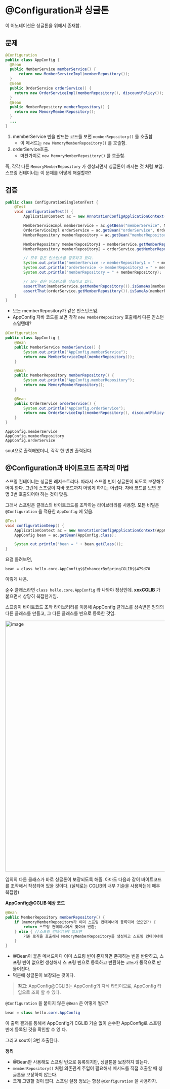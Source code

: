 # @Configuration과 싱글톤

이 어노테이션은 싱글톤을 위해서 존재함.

## 문제

```java
@Configuration
public class AppConfig {
  @Bean
  public MemberService memberService() {
	  return new MemberServiceImpl(memberRepository());
  }
  @Bean
  public OrderService orderService() {
    return new OrderServiceImpl(memberRepository(), discountPolicy());
  }
  @Bean
  public MemberRepository memberRepository() {
  	return new MemoryMemberRepository();
  }
  ...
}
```

1. memberService 빈을 만드는 코드를 보면 `memberRepository()` 를 호출함
	- 이 메서드는 `new MemoryMemberRepository()` 를 호출함.
2. orderService호출.
	- 마찬가지로 `new MemoryMemberRepository()` 를 호출함.

즉, 각각 다른 `MemoryMemberRepository` 가 생성되면서 싱글톤이 깨지는 것 처럼 보임.
스프링 컨테이너는 이 문제를 어떻게 해결할까?

## 검증

```java
public class ConfigurationSingletonTest {
    @Test
    void configurationTest() {
        ApplicationContext ac = new AnnotationConfigApplicationContext(AppConfig.class);

        MemberServiceImpl memberService = ac.getBean("memberService", MemberServiceImpl.class);
        OrderServiceImpl orderService = ac.getBean("orderService", OrderServiceImpl.class);
        MemberRepository memberRepository = ac.getBean("memberRepository", MemberRepository.class);

        MemberRepository memberRepository1 = memberService.getMemberRepository();
        MemberRepository memberRepository2 = orderService.getMemberRepository();

        // 모두 같은 인스턴스를 참조하고 있다.
        System.out.println("memberService -> memberRepository1 = " + memberRepository1);
        System.out.println("orderService -> memberRepository2 = " + memberRepository2);
        System.out.println("memberRepository = " + memberRepository);

        // 모두 같은 인스턴스를 참조하고 있다.
        assertThat(memberService.getMemberRepository()).isSameAs(memberRepository);
        assertThat(orderService.getMemberRepository()).isSameAs(memberRepository);
    }
}
```

- 모든 memberRepository가 같은 인스턴스임.
- AppConfig 자바 코드를 보면 각각 `new MemberRepository` 호출해서 다른 인스턴스일텐데?

```java
@Configuration
public class AppConfig {
    @Bean
    public MemberService memberService() {
        System.out.println("AppConfig.memberService");
        return new MemberServiceImpl(memberRepository());
    }

    @Bean
    public MemberRepository memberRepository() {
        System.out.println("AppConfig.memberRepository");
        return new MemoryMemberRepository();
    }

    @Bean
    public OrderService orderService() {
        System.out.println("AppConfig.orderService");
        return new OrderServiceImpl(memberRepository(), discountPolicy());
    }
}
```

```
AppConfig.memberService
AppConfig.memberRepository
AppConfig.orderService
```

sout으로 출력해봤더니, 각각 한 번만 출력된다.

## @Configuration과 바이트코드 조작의 마법

스프링 컨테이너는 싱글톤 레지스트리다. 따라서 스프링 빈이 싱글톤이 되도록 보장해주어야 한다. 그런데 스프링이 자바 코드까지 어떻게 하기는 어렵다. 자바 코드를 보면 분명 3번 호출되어야 하는 것이 맞음.

그래서 스프링은 클래스의 바이트코드를 조작하는 라이브러리를 사용함. 모든 비밀은 `@Configuration` 을 적용한 `AppConfig` 에 있음.

```java
@Test
void configurationDeep() {
    ApplicationContext ac = new AnnotationConfigApplicationContext(AppConfig.class);
    AppConfig bean = ac.getBean(AppConfig.class);

    System.out.println("bean = " + bean.getClass());
}
```

요걸 돌려보면,

```
bean = class hello.core.AppConfig$$EnhancerBySpringCGLIB$$479d70
```

이렇게 나옴.

순수 클래스라면 `class hello.core.AppConfig` 라 나와야 정상인데.
**xxxCGLIB** 가 붙으면서 상당히 복잡한거임.

스프링이 바이트코드 조작 라이브러리를 이용해 AppConfig 클래스를 상속받은 임의의 다른 클래스를 만들고, 그 다른 클래스를 빈으로 등록한 것임.

<img width="789" alt="image" src="https://github.com/user-attachments/assets/0437f15d-6cac-40db-85f6-3de87a291c81" />

임의의 다른 클래스가 바로 싱글톤이 보장되도록 해줌. 아마도 다음과 같이 바이트코드를 조작해서 작성되어 있을 것이다. (실제로는 CGLIB의 내부 기술을 사용하는데 매우 복잡함)

**AppConfig@CGLIB 예상 코드**

```java
@Bean
public MemberRepository memberRepository() {
	if (memoryMemberRepository가 이미 스프링 컨테이너에 등록되어 있으면?) { 
		return 스프링 컨테이너에서 찾아서 반환;
	} else { //스프링 컨테이너에 없으면
		기존 로직을 호출해서 MemoryMemberRepository를 생성하고 스프링 컨테이너에 등록 return 반환
	}
}
```

- @Bean이 붙은 메서드마다 이미 스프링 빈이 존재하면 존재하는 빈을 반환하고, 스프링 빈이 없으면 생성해서 스 프링 빈으로 등록하고 반환하는 코드가 동적으로 만들어진다.
- 덕분에 싱글톤이 보장되는 것이다.

> **참고**: AppConfig@CGLIB는 AppConfig의 자식 타입이므로, AppConfig 타입으로 조회 할 수 있다.

`@Configuration` 을 붙이지 않은 `@Bean` 은 어떻게 될까?

```java
bean = class hello.core.AppConfig
```

이 출력 결과를 통해서 AppConfig가 CGLIB 기술 없이 순수한 AppConfig로 스프링 빈에 등록된 것을 확인할 수 있 다.

그리고 sout이 3번 호출된다.

**정리**

- @Bean만 사용해도 스프링 빈으로 등록되지만, 싱글톤을 보장하지 않는다.
- `memberRepository()` 처럼 의존관계 주입이 필요해서 메서드를 직접 호출할 때 싱글톤을 보장하지 않는다.
- 크게 고민할 것이 없다. 스프링 설정 정보는 항상 `@Configuration` 을 사용하자.

